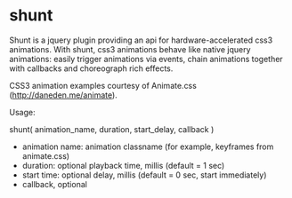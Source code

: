 shunt
=====

Shunt is a jquery plugin providing an api for hardware-accelerated css3 animations.  With shunt, css3 animations behave like native jquery animations: easily trigger animations via events, chain animations together with callbacks and choreograph rich effects.

CSS3 animation examples courtesy of Animate.css (http://daneden.me/animate).

Usage:

shunt( animation_name, duration, start_delay, callback )

 - animation name: animation classname (for example, keyframes from animate.css)
 - duration: optional playback time, millis (default = 1 sec)
 - start time: optional delay, millis (default = 0 sec, start immediately)
 - callback, optional
